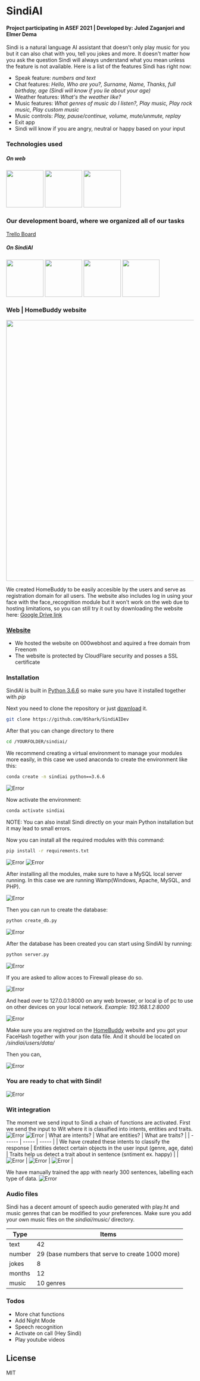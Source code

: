 # SindiAI
#### Project participating in ASEF 2021 | Developed by: Juled Zaganjori and Elmer Dema

Sindi is a natural language AI assistant that doesn’t only play music for you but it can also chat with you, tell you jokes and more. 
It doesn't matter how you ask the question Sindi will always understand what you mean unless the feature is not available.
Here is a list of the features Sindi has right now:
  - Speak feature: *numbers and text*
  - Chat features: *Hello, Who are you?, Surname, Name, Thanks, full birthday, age (Sindi will know if you lie about your age)*
  - Weather features: *What's the weather like?*
  - Music features: *What genres of music do I listen?, Play music, Play rock music, Play custom music*
  - Music controls: *Play, pause/continue, volume, mute/unmute, replay*
  - Exit app
  - Sindi will know if you are angry, neutral or happy based on your input

### Technologies used
##### On web
<p float="left">
<img src="https://raw.githubusercontent.com/0Shark/SindiAIDev/main/screenshots/htmlcss.png" width="100">
<img src="https://raw.githubusercontent.com/0Shark/SindiAIDev/main/screenshots/php.png" width="100">
<img src="https://raw.githubusercontent.com/0Shark/SindiAIDev/main/screenshots/sql.png" width="100">
</p>

### Our development board, where we organized all of our tasks
[Trello Board](https://trello.com/b/AIOfJUvG/asef-2021-development-board)

##### On SindiAI

<p float="left">
<img src="https://raw.githubusercontent.com/0Shark/SindiAIDev/main/screenshots/python.png" width="100">
<img src="https://raw.githubusercontent.com/0Shark/SindiAIDev/main/screenshots/flask.png" width="100">
<img src="https://raw.githubusercontent.com/0Shark/SindiAIDev/main/screenshots/wit.png" width="100">
<img src="https://raw.githubusercontent.com/0Shark/SindiAIDev/main/screenshots/sql.png" width="100">
</p>

### Web | HomeBuddy website

<img src="https://raw.githubusercontent.com/0Shark/SindiAIDev/main/screenshots/web.png" width="700">

We created HomeBuddy to be easily accesible by the users and serve as registration domain for all users. The website also includes log in using your face with the face_recognition module but it won't work on the web due to hosting limitations, so you can still try it out by downloading the website here:
[Google Drive link](https://drive.google.com/file/d/1IzaHphtCNDt0kwedOl_VFuy3xdYd7Fua/view?usp=sharing)

### [Website](https://homebuddy.ml)

- We hosted the website on 000webhost and aquired a free domain from Freenom
- The website is protected by CloudFlare security and posses a SSL certificate

### Installation
SindiAI is built in [Python 3.6.6](https://www.python.org/downloads/release/python-366/) so make sure you have it installed together with *pip*
 
Next you need to clone the repository or just [download](https://github.com/0Shark/SindiAIDev/archive/main.zip) it.

```sh
git clone https://github.com/0Shark/SindiAIDev
```

After that you can change directory to there

```sh
cd /YOURFOLDER/sindiai/
```
We recommend creating a virtual environment to manage your modules more easily, in this case we used anaconda to create the environment like this:
```sh
conda create -n sindiai python==3.6.6
```
![Error](https://github.com/0Shark/SindiAIDev/blob/main/screenshots/Screenshot_3.png?raw=true)

Now activate the environment:
```sh
conda activate sindiai
```

NOTE: You can also install Sindi directly on your main Python installation but it may lead to small errors.

Now you can install all the required modules with this command:
```sh
pip install -r requirements.txt
```
![Error](https://github.com/0Shark/SindiAIDev/blob/main/screenshots/Screenshot_4.png?raw=true)
![Error](https://github.com/0Shark/SindiAIDev/blob/main/screenshots/Screenshot_5.png?raw=true)

After installing all the modules, make sure to have a MySQL local server running. In this case we are running Wamp(Windows, Apache, MySQL, and PHP).

![Error](https://github.com/0Shark/SindiAIDev/blob/main/screenshots/Screenshot_36.png?raw=true)

Then you can run to create the database:
```sh
python create_db.py
```

![Error](https://github.com/0Shark/SindiAIDev/blob/main/screenshots/Screenshot_6.png?raw=true)

After the database has been created you can start using SindiAI by running:
```sh
python server.py
```

![Error](https://github.com/0Shark/SindiAIDev/blob/main/screenshots/Screenshot_8.png?raw=true)

If you are asked to allow acces to Firewall please do so.

![Error](https://github.com/0Shark/SindiAIDev/blob/main/screenshots/Screenshot_7.png?raw=true)

And head over to 127.0.0.1:8000 on any web browser, or local ip of pc to use on other devices on your local network. *Example: 192.168.1.2:8000*

![Error](https://github.com/0Shark/SindiAIDev/blob/main/screenshots/Screenshot_9.png?raw=true)

Make sure you are registred on the [HomeBuddy](https://homebuddyweb.000webhostapp.com) website and you got your FaceHash together with your json data file. And it should be located on */sindiai/users/data/* 

Then you can, 

![Error](https://github.com/0Shark/SindiAIDev/blob/main/screenshots/Screenshot_10.png?raw=true)

### You are ready to chat with Sindi!
![Error](https://github.com/0Shark/SindiAIDev/blob/main/screenshots/Screenshot_11.png?raw=true)

### Wit integration
The moment we send input to Sindi a chain of functions are activated. 
First we send the input to Wit where it is classified into intents, entities and traits.
![Error](https://github.com/0Shark/SindiAIDev/blob/main/screenshots/Screenshot_14.png?raw=true)
![Error](https://github.com/0Shark/SindiAIDev/blob/main/screenshots/Screenshot_13.png?raw=true)
| What are intents? | What are entities? | What are traits? |
| ------ | ----- | ----- |
| We have created these intents to classify the response | Entities detect certain objects in the user input (genre, age, date) | Traits help us detect a trait about in sentence (sntiment ex. happy) |
| ![Error](https://github.com/0Shark/SindiAIDev/blob/main/screenshots/Screenshot_38.png?raw=true) | ![Error](https://github.com/0Shark/SindiAIDev/blob/main/screenshots/Screenshot_39.png?raw=true) | ![Error](https://github.com/0Shark/SindiAIDev/blob/main/screenshots/Screenshot_40.png?raw=true) |

We have manually trained the app with nearly 300 sentences, labelling each type of data. 
![Error](https://github.com/0Shark/SindiAIDev/blob/main/screenshots/Screenshot_41.png?raw=true)


### Audio files

Sindi has a decent amount of speech audio generated with play.ht and music genres that can be modified to your preferences.
Make sure you add your own music files on the *sindiai/music/* directory. 

| Type | Items |
| ------ | ------ |
| text | 42 |
| number | 29 (base numbers that serve to create 1000 more) |
| jokes | 8 |
| months | 12 |
| music | 10 genres |

### Todos

 - More chat functions
 - Add Night Mode
 - Speech recognition
 - Activate on call (Hey Sindi)
 - Play youtube videos

License
----

MIT

